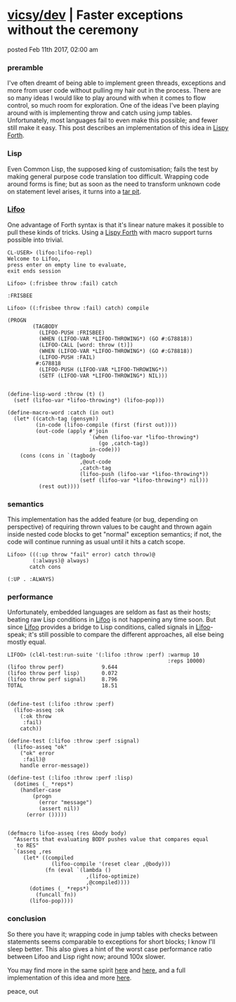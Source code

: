 # [vicsy/dev](https://github.com/codr4life/vicsydev) | Faster exceptions without the ceremony
posted Feb 11th 2017, 02:00 am

### preramble
I've often dreamt of being able to implement green threads, exceptions and more from user code without pulling my hair out in the process. There are so many ideas I would like to play around with when it comes to flow control, so much room for exploration. One of the ideas I've been playing around with is implementing throw and catch using jump tables. Unfortunately, most languages fail to even make this possible; and fewer still make it easy. This post describes an implementation of this idea in [Lispy Forth](https://github.com/codr4life/lifoo).

### Lisp
Even Common Lisp, the supposed king of customisation; fails the test by making general purpose code translation too difficult. Wrapping code around forms is fine; but as soon as the need to transform unknown code on statement level arises, it turns into a [tar pit](http://quickdocs.org/cl-cont/api). 

### [Lifoo](https://github.com/codr4life/lifoo)
One advantage of Forth syntax is that it's linear nature makes it possible to pull these kinds of tricks. Using a [Lispy Forth](https://github.com/codr4life/lifoo) with macro support turns possible into trivial.

```
CL-USER> (lifoo:lifoo-repl)
Welcome to Lifoo,
press enter on empty line to evaluate,
exit ends session

Lifoo> (:frisbee throw :fail) catch

:FRISBEE

Lifoo> ((:frisbee throw :fail) catch) compile

(PROGN
        (TAGBODY
          (LIFOO-PUSH :FRISBEE)
          (WHEN (LIFOO-VAR *LIFOO-THROWING*) (GO #:G78818))
          (LIFOO-CALL [word: throw (t)])
          (WHEN (LIFOO-VAR *LIFOO-THROWING*) (GO #:G78818))
          (LIFOO-PUSH :FAIL)
         #:G78818
          (LIFOO-PUSH (LIFOO-VAR *LIFOO-THROWING*))
          (SETF (LIFOO-VAR *LIFOO-THROWING*) NIL)))
          
          
(define-lisp-word :throw (t) ()
  (setf (lifoo-var *lifoo-throwing*) (lifoo-pop)))

(define-macro-word :catch (in out)
  (let* ((catch-tag (gensym))
         (in-code (lifoo-compile (first (first out))))
         (out-code (apply #'join
                          `(when (lifoo-var *lifoo-throwing*)
                             (go ,catch-tag))
                          in-code)))
    (cons (cons in `(tagbody
                       ,@out-code
                       ,catch-tag
                       (lifoo-push (lifoo-var *lifoo-throwing*))
                       (setf (lifoo-var *lifoo-throwing*) nil)))
          (rest out))))
```

### semantics
This implementation has the added feature (or bug, depending on perspective) of requiring thrown values to be caught and thrown again inside nested code blocks to get "normal" exception semantics; if not, the code will continue running as usual until it hits a catch scope.

```
Lifoo> (((:up throw "fail" error) catch throw)@
        (:always)@ always) 
       catch cons

(:UP . :ALWAYS)
```

### performance
Unfortunately, embedded languages are seldom as fast as their hosts; beating raw Lisp conditions in [Lifoo](https://github.com/codr4life/lifoo) is not happening any time soon. But since [Lifoo](https://github.com/codr4life/lifoo) provides a bridge to Lisp conditions, called signals in [Lifoo](https://github.com/codr4life/lifoo)-speak; it's still possible to compare the different approaches, all else being mostly equal. 

```
LIFOO> (cl4l-test:run-suite '(:lifoo :throw :perf) :warmup 10 
                                                   :reps 10000)
(lifoo throw perf)            9.644
(lifoo throw perf lisp)       0.072
(lifoo throw perf signal)     8.796
TOTAL                         18.51


(define-test (:lifoo :throw :perf)
  (lifoo-asseq :ok
    (:ok throw
     :fail)
    catch))

(define-test (:lifoo :throw :perf :signal)
  (lifoo-asseq "ok"
    ("ok" error
     :fail)@
    handle error-message))

(define-test (:lifoo :throw :perf :lisp)
  (dotimes (_ *reps*)
    (handler-case
        (progn
          (error "message")
          (assert nil))
      (error ()))))


(defmacro lifoo-asseq (res &body body)
  "Asserts that evaluating BODY pushes value that compares equal 
   to RES"
  `(asseq ,res
     (let* ((compiled 
              (lifoo-compile '(reset clear ,@body)))
            (fn (eval `(lambda ()
                         ,(lifoo-optimize)
                         ,@compiled))))
       (dotimes (_ *reps*)
         (funcall fn))
       (lifoo-pop))))
```

### conclusion
So there you have it; wrapping code in jump tables with checks between statements seems comparable to exceptions for short blocks; I know I'll sleep better. This also gives a hint of the worst case performance ratio between Lifoo and Lisp right now; around 100x slower.

You may find more in the same spirit [here](http://vicsydev.blogspot.de/) and [here](https://github.com/codr4life/vicsydev), and a full implementation of this idea and more [here](https://github.com/codr4life).

peace, out
